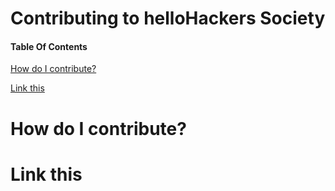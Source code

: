 # Contributing to helloHackers Society


#### Table Of Contents

[How do I contribute?](#how-do-i-contribute)

[Link this](#link-this)


# How do I contribute?

# Link this

